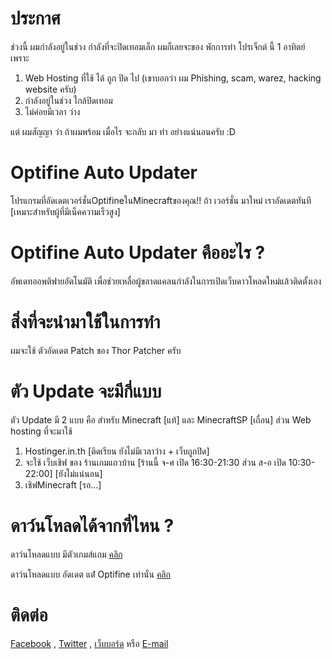 # ประกาศ
ช่วงนี้ ผมกำลังอยู่ในช่วง กำลังที่จะปิดเทอมเล็ก ผมก็เลยจะของ พักการทำ โปรเจ็กต์ นี้ 1 อาทิตย์ เพราะ

1. Web Hosting ที่ใช้ ได้ ถูก ปิด ไป (เขาบอกว่า ผม Phishing, scam, warez, hacking website ครับ)
2. กำลังอยู่ในช่วง ใกล้ปิดเทอม
3. ไม่ค่อยมีเวลา ว่าง

แต่ ผมสัญญา ว่า ถ้าผมพร้อม เมื่อไร จะกลับ มา ทำ อย่างแน่นอนครับ :D
# Optifine Auto Updater
โปรแกรมที่อัดเดตเวอร์ชั่นOptifineในMinecraftของคุณ!! ถ้า เวอร์ชั่น มาใหม่ เราอัดเดตทันที 
[เหมาะสำหรับผู้ที่มีเน็คความเร็วสูง]
# Optifine Auto Updater คืออะไร ?
อัพเดทออพติฟายอัตโนมัติ เพื่อช่วยเหลื่อผู้ขลาดแคลนกำลังในการเปิดเว็บดาวโหลดใหม่แล้วติดตั้งเอง
# สิ่งที่จะนำมาใช้ในการทำ
ผมจะใช้ ตัวอัดเดต Patch ของ Thor Patcher ครับ
# ตัว Update จะมีกี่แบบ
ตัว Update มี 2 แบบ คือ สำหรับ Minecraft [แท้] และ MinecraftSP [เถื่อน] ส่วน Web hosting ที่จะมาใช้

1. Hostinger.in.th [ติดเรียน ยังไม่มีเวลาว่าง + เว็บถูกปิด]
2. จะใช้ เว็บเชิฟ ของ ร้านเกมแถวบ้าน [ร้านนี้ จ-ศ เปิด 16:30-21:30 ส่วน ส-อ เปิด 10:30-22:00] [ยังไม่แน่นอน]
3. เชิฟMinecraft [รอ...]

# ดาว์นโหลดได้จากที่ไหน ?
ดาว์นโหลดแบบ มีตัวเกมส์แถม [คลิก](https://github.com/boyphongsakorn/Optifine_Auto_Updater/releases/tag/v1.7)

ดาว์นโหลดแบบ อัดเดต แต่่่่่่ Optifine เท่านั่น [คลิก](https://github.com/boyphongsakorn/Optifine_Auto_Updater/releases/tag/v1.7)

# ติดต่อ
[Facebook](http://phongsakornwisetthon.zz.mu/facebook) , [Twitter](http://phongsakornwisetthon.zz.mu/twitter) , [เว็บบอร์ด](http://boyphongsakorn.zz.vc/forums/forum/optifine-auto-updater/) หรือ  [E-mail](mailto:boyphongsakorn@outlook.com)
